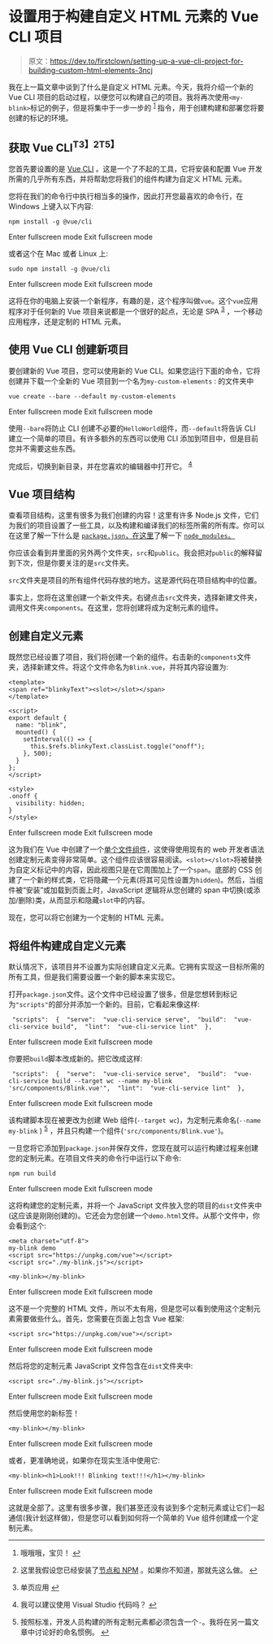 # 设置用于构建自定义 HTML 元素的 Vue CLI 项目

> 原文：<https://dev.to/firstclown/setting-up-a-vue-cli-project-for-building-custom-html-elements-3ncj>

我在上一篇文章中谈到了什么是自定义 HTML 元素。今天，我将介绍一个新的 Vue CLI 项目的启动过程，以便您可以构建自己的项目。我将再次使用`<my-blink>`标记的例子，但是将集中于一步一步的 <sup id="fnref1">[1](#fn1)</sup> 指令，用于创建构建和部署您将要创建的标记的环境。

## 获取 Vue CLI<sup id="fnref2">T3】2T5】</sup>

您首先要设置的是 [Vue CLI](https://cli.vuejs.org/) 。这是一个了不起的工具，它将安装和配置 Vue 开发所需的几乎所有东西，并将帮助您将我们的组件构建为自定义 HTML 元素。

您将在我们的命令行中执行相当多的操作，因此打开您最喜欢的命令行，在 Windows 上键入以下内容:

```
npm install -g @vue/cli 
```

Enter fullscreen mode Exit fullscreen mode

或者这个在 Mac 或者 Linux 上:

```
sudo npm install -g @vue/cli 
```

Enter fullscreen mode Exit fullscreen mode

这将在你的电脑上安装一个新程序，有趣的是，这个程序叫做`vue`。这个`vue`应用程序对于任何新的 Vue 项目来说都是一个很好的起点，无论是 SPA <sup id="fnref3">[3](#fn3)</sup> ，一个移动应用程序，还是定制的 HTML 元素。

## 使用 Vue CLI 创建新项目

要创建新的 Vue 项目，您可以使用新的 Vue CLI。如果您运行下面的命令，它将创建并下载一个全新的 Vue 项目到一个名为`my-custom-elements` :
的文件夹中

```
vue create --bare --default my-custom-elements 
```

Enter fullscreen mode Exit fullscreen mode

使用`--bare`将防止 CLI 创建不必要的`HelloWorld`组件，而`--default`将告诉 CLI 建立一个简单的项目。有许多额外的东西可以使用 CLI 添加到项目中，但是目前您并不需要这些东西。

完成后，切换到新目录，并在您喜欢的编辑器中打开它。 <sup id="fnref4">[4](#fn4)</sup>

## Vue 项目结构

查看项目结构，这里有很多为我们创建的内容！这里有许多 Node.js 文件，它们为我们的项目设置了一些工具，以及构建和编译我们的标签所需的所有库。你可以在这里了解一下什么是 [`package.json`，在这里](https://nodesource.com/blog/the-basics-of-package-json-in-node-js-and-npm/)了解一下 [`node_modules`。](https://stackoverflow.com/questions/34526844/what-is-node-modules-directory-in-angularjs)

你应该会看到井里面的另外两个文件夹，`src`和`public`。我会把对`public`的解释留到下次，但是你要关注的是`src`文件夹。

`src`文件夹是项目的所有组件代码存放的地方。这是源代码在项目结构中的位置。

事实上，您将在这里创建一个新文件夹。右键点击`src`文件夹，选择新建文件夹，调用文件夹`components`。在这里，您将创建将成为定制元素的组件。

## 创建自定义元素

既然您已经设置了项目，我们将创建一个新的组件。右击新的`components`文件夹，选择新建文件。将这个文件命名为`Blink.vue`，并将其内容设置为:

```
<template>
<span ref="blinkyText"><slot></slot></span>
</template>

<script>
export default {
  name: "blink",
  mounted() {
    setInterval(() => {
      this.$refs.blinkyText.classList.toggle("onoff");
    }, 500);
  }
};
</script>

<style>
.onoff {
  visibility: hidden;
}
</style> 
```

Enter fullscreen mode Exit fullscreen mode

这为我们在 Vue 中创建了一个[单个文件组件](https://vuejs.org/v2/guide/single-file-components.html)，这使得使用现有的 web 开发者语法创建定制元素变得非常简单。这个组件应该很容易阅读。`<slot></slot>`将被替换为自定义标记中的内容，因此视图只是在它周围加上了一个`span`。底部的 CSS 创建了一个新的样式类，它将隐藏一个元素(将其可见性设置为`hidden`)。然后，当组件被“安装”或加载到页面上时，JavaScript 逻辑将从您创建的 span 中切换(或添加/删除)类，从而显示和隐藏`slot`中的内容。

现在，您可以将它创建为一个定制的 HTML 元素。

## 将组件构建成自定义元素

默认情况下，该项目并不设置为实际创建自定义元素。它拥有实现这一目标所需的所有工具，但是我们需要设置一个新的脚本来实现它。

打开`package.json`文件。这个文件中已经设置了很多，但是您想转到标记为`"scripts"`的部分并添加一个新的。目前，它看起来像这样:

```
 "scripts":  {  "serve":  "vue-cli-service serve",  "build":  "vue-cli-service build",  "lint":  "vue-cli-service lint"  }, 
```

Enter fullscreen mode Exit fullscreen mode

你要把`build`脚本改成新的。把它改成这样:

```
 "scripts":  {  "serve":  "vue-cli-service serve",  "build":  "vue-cli-service build --target wc --name my-blink 'src/components/Blink.vue'",  "lint":  "vue-cli-service lint"  }, 
```

Enter fullscreen mode Exit fullscreen mode

该构建脚本现在被更改为创建 Web 组件(`--target wc`)，为定制元素命名(`--name my-blink` ) <sup id="fnref5">[5](#fn5)</sup> ，并且只构建一个组件(`'src/components/Blink.vue'`)。

一旦您将它添加到`package.json`并保存文件，您现在就可以运行构建过程来创建您的定制元素。在项目文件夹的命令行中运行以下命令:

```
npm run build 
```

Enter fullscreen mode Exit fullscreen mode

这将构建您的定制元素，并将一个 JavaScript 文件放入您的项目的`dist`文件夹中(这应该是刚刚创建的)。它还会为您创建一个`demo.html`文件。从那个文件中，你会看到这个:

```
<meta charset="utf-8">
my-blink demo
<script src="https://unpkg.com/vue"></script>
<script src="./my-blink.js"></script>

<my-blink></my-blink> 
```

Enter fullscreen mode Exit fullscreen mode

这不是一个完整的 HTML 文件，所以不太有用，但是您可以看到使用这个定制元素需要做些什么。首先，您需要在页面上包含 Vue 框架:

```
<script src="https://unpkg.com/vue"></script> 
```

Enter fullscreen mode Exit fullscreen mode

然后将您的定制元素 JavaScript 文件包含在`dist`文件夹中:

```
<script src="./my-blink.js"></script> 
```

Enter fullscreen mode Exit fullscreen mode

然后使用您的新标签！

```
<my-blink></my-blink> 
```

Enter fullscreen mode Exit fullscreen mode

或者，更准确地说，如果你在现实生活中使用它:

```
<my-blink><h1>Look!!! Blinking text!!!</h1></my-blink> 
```

Enter fullscreen mode Exit fullscreen mode

这就是全部了。这里有很多步骤，我们甚至还没有谈到多个定制元素或让它们一起通信(我计划这样做)，但是您可以看到如何将一个简单的 Vue 组件创建成一个定制元素。

* * *

1.  哦哦哦，宝贝！ [↩](#fnref1)

2.  这里我假设您已经安装了[节点和 NPM](https://nodejs.org/en/) 。如果你不知道，那就先这么做。 [↩](#fnref2)

3.  单页应用 [↩](#fnref3)

4.  我可以建议使用 Visual Studio 代码吗？ [↩](#fnref4)

5.  按照标准，开发人员构建的所有定制元素都必须包含一个`-`。我将在另一篇文章中讨论好的命名惯例。 [↩](#fnref5)